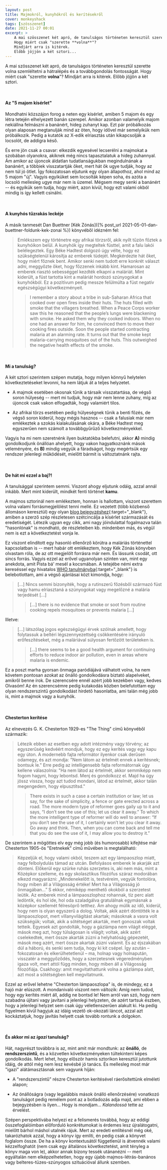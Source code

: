 ```yaml
---
layout: post
title: Majmokról, kunyhókról és kerítésekről
cover: monkeyshack
tags: [szösszenet]
date: 2021-11-27 00:01
excerpt: >
    A mai szösszenet két apró, de tanulságos történeten keresztül szerette volna szemléltetni a hátralépés és a továbbgondolás fontosságát.
    Hogy miért csak "szerette **volna**"?
    Mindjárt arra is kitérek.
    Előbb jöjjön a két sztori...
---
```


A mai szösszenet két apró, de tanulságos történeten keresztül szerette volna szemléltetni a hátralépés és a továbbgondolás fontosságát.
Hogy miért csak "szerette **volna**"?
Mindjárt arra is kitérek.
Előbb jöjjön a két sztori.

<br>

#### Az "5 majom kísérlet"

Mondhatni közszájon forog a neten egy kísérlet, amiben 5 majom és egy létra tetején elhelyezett banán szerepel.
Amikor azonban valamelyik majom nekiállna felmászni a banánért, hideg zuhanyt kap.
Ezt pár próbálkozás olyan alaposan megtanulják mind az öten, hogy idővel már semelyikük nem próbálkozik.
Pedig a kutatók az X-edik elriasztás után kikapcsolják a locsolót, de addigra késő.

És erre jön csak a csavar: elkezdik egyesével lecserélni a majmokat a szobában olyanokra, akiknek még nincs tapasztalatuk a hideg zuhannyal.
Ám amikor az újoncok áldatlan tudatlanságukban megindulnának a banánért, a többiek visszatartják őket, mert hát ők ugye tudják, hogy az nem túl jó ötlet.
Így fokozatosan eljutunk egy olyan állapothoz, ahol mind az 5 majom "új".
Vagyis egyiküket sem locsolták képen soha, és azóta a locsoló mellesleg ugye már nem is üzemel.
Mégsem megy senki a banánért -- és egyikük sem tudja, hogy miért, azon kívül, hogy ezt valami okból mindig is így kellett csinálni.

<br>

#### A kunyhós tűzrakás leckéje

A másik tanmesét Dan Buettner [Kék Zónás]({% post_url 2021-05-01-dan-buettner-foldunk-kek-zonai %}) könyvéből idézném fel:

> Emlékszem egy történetre egy afrikai törzsről, akik nyílt tűzön főztek a kunyhóikon belül. A kunyhók így megteltek füsttel, amit a falu lakói belélegeztek. Egy Béke Hadtest dolgozó úgy vélte, hogy ez szükségtelenül károsítja az emberek tüdejét. Megkérdezte hát őket, hogy miért főznek bent. Amikor senki nem tudott erre konkrét választ adni, meggyőzte őket, hogy főzzenek inkább kint. Hamarosan az emberek riasztó sebességgel kezdték elkapni a maláriát. Mint kiderült, a füst tartotta kint a maláriát hordozó szúnyogokat a kunyhókból. Ez a pozitívum pedig messze felülmúlta a füst negatív egészségügyi következményeit.
> > I remember a story about a tribe in sub-Saharan Africa that cooked over open fires inside their huts. The huts filled with smoke that the villagers breathed. When a Peace Corps worker saw this he reasoned that the people’s lungs were blackening with smoke. He asked them why they cooked indoors. When no one had an answer for him, he convinced them to move their cooking fires outside. Soon the people started contracting malaria at an alarming rate. It turns out that the smoke kept malaria-carrying mosquitoes out of the huts. This outweighed the negative health effects of the smoke.

<br>

#### Mi a tanulság?

A két sztori szerintem szépen mutatja, hogy milyen könnyű helytelen következtetéseket levonni, ha nem látjuk át a teljes helyzetet.

- A majmok esetében okosnak tűnik a társaik visszatartása, de végső soron hülyeség -- mert mi tudjuk, hogy már nem lenne zuhany, míg az újoncok csak vakon elfogadták, hogy valamiért tilos.

- Az afrikai törzs esetében pedig hülyeségnek tűnik a benti főzés, de végső soron kiderül, hogy mégis hasznos -- csak a falusiak már nem emlékeztek a szokás kialakulásának okára, a Béke Hadtest meg egyszerűen nem számolt a továbbgyűrűző következményekkel.

Vagyis ha mi nem szeretnénk ilyen buktatókba belefutni, akkor **A)** mindig gondolkodjunk önállóan ahelyett, hogy vakon hagyatkoznánk mások véleményére, és **B)** mindig vegyük a fáradságot, hogy megértsük egy rendszer jelenlegi működését, mielőtt bármit is változtatnánk rajta.

<br>

#### De hát mi ezzel a baj?!

A tanulsággal szerintem semmi.
Viszont ahogy eljutunk odáig, azzal annál inkább.
Mert mint kiderült, mindkét fenti történet **kamu**.

A majmos sztorinál nem emlékeztem, honnan is hallottam, viszont szerettem volna valami forrásmegjelölést tenni mellé.
Ez vezetett (több közbenső állomáson keresztül) egy olyan [blog bejegyzéshez](https://www.throwcase.com/2014/12/21/that-five-monkeys-and-a-banana-story-is-rubbish/){:target="_blank"}, amiben a szerző szép részletesen szétcincálja a kísérlet származását és eredetiségét.
Létezik ugyan egy cikk, ami nagy jóindulattal fogalmazva talán "hasonlónak" is mondható, de részleteiben kb. mindenben más, és végül nem is ezt a következtetést vonja le.

Ez viszont elindított egy hasonló ellenőrző körútra a maláriás történettel kapcsolatban is -- mert habár ott emlékeztem, hogy Kék Zónás könyvben olvastam róla, de az ott megjelölt forrásra már nem.
És lássunk csodát, ott sincs forrás.
Vagyis ezzel az erővel ugyanolyan szinten van, mint egy anekdota, amit Pista bá' mesél a kocsmában.
A tetejébe némi extra kereséssel egy hivatalos [WHO tanulmányba](https://apps.who.int/iris/bitstream/handle/10665/69854/WHO_HSE_IHE_08.01_eng.pdf){:target="_blank"} is belebotlottam, ami a végső ajánlásai közt kimondja, hogy:

> [...] Nincs semmi bizonyíték, hogy a rutinszerű főzésből származó füst vagy hamu elriasztaná a szúnyogokat vagy megelőzné a malária terjedését [...]
> > [...] there is no evidence that smoke or soot from routine cooking repels mosquitoes or prevents malaria [...]

Illetve:

> [...] látszólag jogos egészségügyi érvek szólnak amellett, hogy folytassuk a beltéri légszennyezettség csökkentésére irányuló erőfeszítéseket, még a maláriával súlyosan fertőzött területeken is.
> > [...] there seems to be a good health argument for continuing efforts to reduce indoor air pollution, even in areas where malaria is endemic.

Ez a poszt marha gyorsan önmaga paródiájává válhatott volna, ha nem követem pontosan azokat az önálló gondolkodásra biztató alapelveket, amikről benne írok.
De szerencsére ennél azért jobb kezekben vagy, kedves Olvasóm!
Az én szerencsémre pedig kutakodás közben belefutottam egy olyan rendszerszintű gondolkodást hirdető hasonlatba, ami talán még jobb is, mint a majmok vagy a kunyhók.

<br>

#### Chesterton kerítése

Az elnevezés G. K. Chesterton 1929-es "The Thing" című könyvéből származik:

> Létezik ebben az esetben egy adott intézmény vagy törvény; az egyszerűség kedvéért mondjuk, hogy ez egy kerítés vagy egy kapu egy úton. A modernebb fajta reformátor ilyenkor csak derűsen odamegy, és azt mondja: "Nem látom az értelmét ennek a kerítésnek; bontsuk le." Erre pedig az intelligensebb fajta reformátornak úgy kellene válaszolnia: "Ha nem látod az értelmét, akkor semmiképp nem fogom hagyni, hogy lebontsd. Menj és gondolkozz el. Majd ha úgy jössz vissza, hogy azt tudod mondani, látod az értelmét, akkor talán megengedem, hogy elpusztítsd."
> > There exists in such a case a certain institution or law; let us say, for the sake of simplicity, a fence or gate erected across a road. The more modern type of reformer goes gaily up to it and says, “I don’t see the use of this; let us clear it away.” To which the more intelligent type of reformer will do well to answer: “If you don’t see the use of it, I certainly won’t let you clear it away. Go away and think. Then, when you can come back and tell me that you do see the use of it, I may allow you to destroy it.”

De szerintem a mögöttes elv egy még jobb (és humorosabb) kifejtése már Chesterton 1905-ös "Eretnekek" című művében is megtalálható:

> Képzeljük ​el, hogy valami okból, teszem azt egy lámpaoszlop miatt, nagy felbolydulás támad az utcán. Befolyásos emberek le akarják azt dönteni. Előkerül egy szürke ruhás szerzetes is, aki nem más, mint a Középkor szelleme, és egy skolasztikus filozófus száraz modorában elkezd magyarázni: „Mindenekelőtt is, testvéreim, vegyük fontolóra, hogy miben áll a Világosság értéke! Mert ha a Világosság jó önmagában…” S ekkor, némiképp menthető okokból a szerzetest leütik. Az emberek mind a lámpaoszlophoz rohannak, tíz perc alatt ledöntik, és hol ide, hol oda szaladgálva gratulálnak egymásnak a középkor szellemét félresöprő tetthez. Ám ahogy múlik az idő, kiderül, hogy nem is olyan egyszerű a dolog. Voltak, akik azért döntötték le a lámpaoszlopot, mert villanyvilágítást akartak; másoknak a vasra volt szükségük; voltak, akik a sötétséget akarták, mert gonoszak voltak tetteik. Egyesek azt gondolták, hogy a gázlámpa nem világít eléggé, mások meg azt, hogy túlságosan is világít; voltak, akik azért cselekedtek, mert össze akarták zúzni a helyhatóság gépezetét, mások meg azért, mert össze akartak zúzni valamit. És az éjszakában dúl a háború, és senki sem tudja, hogy ki kit csépel. Így azután – fokozatosan és elkerülhetetlenül – ma, holnap vagy holnapután, visszatér a meggyőződés, hogy a szerzetesnek végeredményben igaza volt, mert attól függ minden, hogy miben áll a Világosság filozófiája. Csakhogy: amit megvitathattunk volna a gázlámpa alatt, azt most a sötétségben kell megvitatnunk.

Ezzel az erővel lehetne "Chesterton lámpaoszlopa" is, de mindegy, ez a hajó már elúszott.
A mondanivaló viszont nem változik: Amíg nem tudod, hogy egy kerítés miért áll, addig ne bontsd le!
Nem arról van szó, hogy nem szabadna újítani vagy javítani a jelenlegi helyzeten, de azért tartsuk észben, hogy a jelenlegi helyzet sem csak úgy véletlenszerűen alakult ki.
Ha pedig figyelmen kívül hagyjuk az idáig vezető ok-okozati láncot, azzal azt kockáztatjuk, hogy javítás helyett csak tovább rontunk a dolgokon.

<br>


#### És akkor mi az *igazi* tanulság?

Hát, nagyrészt továbbra is az, mint amit már mondtunk: az **önálló**, de **rendszerszintű**, és a közvetlen következményeken túltekinteni képes gondolkodás.
Mert lehet, hogy először hamis sztorikon keresztül jutottunk idáig, de attól még nem lesz kevésbé jó tanács.
És mellesleg most már "igazi" alátámasztásnak sem vagyunk híján:

- A "rendszerszintű" részre Chesterton kerítésével ráerősítettünk elméleti alapon;

- Az önállóságra (vagy legalábbis mások önálló ellenőrzésére) vonatkozó tanulságot pedig remélem pont az a botladozás adja majd, ami ebben a bejegyzésben is ilyen... Hogy is mondjam... *Kalandossá* tette az érvelést.

Szépen perspektívába helyezi ez a felismerés továbbá, hogy az eddigi összefoglalóimban előforduló konkrétumokat is érdemes lesz újralátogatni, mielőtt bárhol máshol utalnék rájuk.
Mert az eredeti említésnél még oké, takarózhatok azzal, hogy a könyv így említi, én pedig csak a könyvet foglalom össze.
De ha a könyv kontextusától függetlenül is átvennék valami kézzelfoghatót (nem csak egy általános következtetést, amit tényleg a könyv maga von le), akkor annak bizony tessék utánanézni -- mert egyáltalán nem elképzelhetetlen, hogy egy újabb majmos-létrás-banános vagy belteres-tüzes-szúnyogos szituációval állunk szemben.
